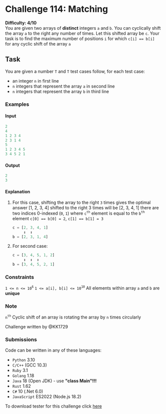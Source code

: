 # Challenge 114: Matching

**Difficulty: 4/10**  
You are given two arrays of **distinct** integers `a` and `b`. You can cyclically shift the array `a` to the right any number of times. Let this shifted array be `c`. Your task is to find the maximum number of positions `i` for which `c[i] == b[i]` for any cyclic shift of the array `a`

## Task

You are given a number `T` and `T` test cases follow, for each test case:

- an integer `n` in first line
- `n` integers that represent the array `a` in second line
- `n` integers that represent the array `b` in third line

### Examples

#### Input

```rs
2
4
1 2 3 4
2 3 1 4
5
1 2 3 4 5
3 4 5 2 1
```

#### Output

```rs
2
3
```

#### Explanation

1. For this case, shifting the array to the right `3` times gives the optimal answer
    [1, 2, 3, 4] shifted to the right 3 times will be [2, 3, 4, 1]
    there are two indices 0-indexed (`0`, `1`) where `c`<sup>`th`</sup> element is equal to the `b`<sup>`th`</sup> element
    `c[0] == b[0] = 2`, `c[1] == b[1] = 3`

    ```rs
    c = [2, 3, 4, 1]
         ↕  ↕
    b = [2, 3, 1, 4]
    ```

2. For second case:

    ```rs
    c = [3, 4, 5, 1, 2]
         ↕  ↕  ↕
    b = [3, 4, 5, 2, 1]
    ```

### Constraints

`1 <= n <= 10`<sup>`6`</sup>
`1 <= a[i], b[i] <= 10`<sup>`10`</sup>
All elements within array `a` and `b` are **unique**

### Note

`n`<sup>`th`</sup> Cyclic shift of an array is rotating the array by `n` times circularly

Challenge written by @KK1729

### Submissions

Code can be written in any of these languages:

- `Python` 3.10
- `C/C++` (GCC 10.3)
- `Ruby` 3.1
- `Golang` 1.18
- `Java` 18 (Open JDK) - use **"class Main"!!!**
- `Rust` 1.62
- `C#` 10 (.Net 6.0)
- `JavaScript` ES2022 (Node.js 18.2)

To download tester for this challenge click [here](https://downgit.github.io/#/home?url=https://github.com/Pomroka/TWT_Challenges_Tester/tree/main/PreviousChallenges/Challenge_114)
